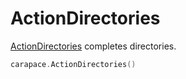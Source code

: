 # ActionDirectories

[ActionDirectories](https://pkg.go.dev/github.com/rsteube/carapace#ActionDirectories) completes directories.


```go
carapace.ActionDirectories()
```
